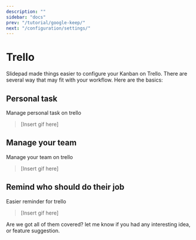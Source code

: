 ```yaml
---
description: ""
sidebar: "docs"
prev: "/tutorial/google-keep/"
next: "/configuration/settings/"
---
```


# Trello

Slidepad made things easier to configure your Kanban on Trello. There are several way that may fit with your workflow. Here are the basics:

## Personal task

Manage personal task on trello

> [Insert gif here]

## Manage your team

Manage your team on trello

> [Insert gif here]

## Remind who should do their job

Easier reminder for trello

> [Insert gif here]

Are we got all of them covered? let me know if you had any interesting idea, or feature suggestion.
